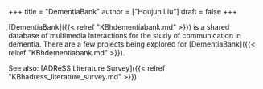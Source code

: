 +++
title = "DementiaBank"
author = ["Houjun Liu"]
draft = false
+++

[DementiaBank]({{< relref "KBhdementiabank.md" >}}) is a shared database of multimedia interactions for the study of communication in dementia. There are a few projects being explored for [DementiaBank]({{< relref "KBhdementiabank.md" >}}).

See also: [ADReSS Literature Survey]({{< relref "KBhadress_literature_survey.md" >}})